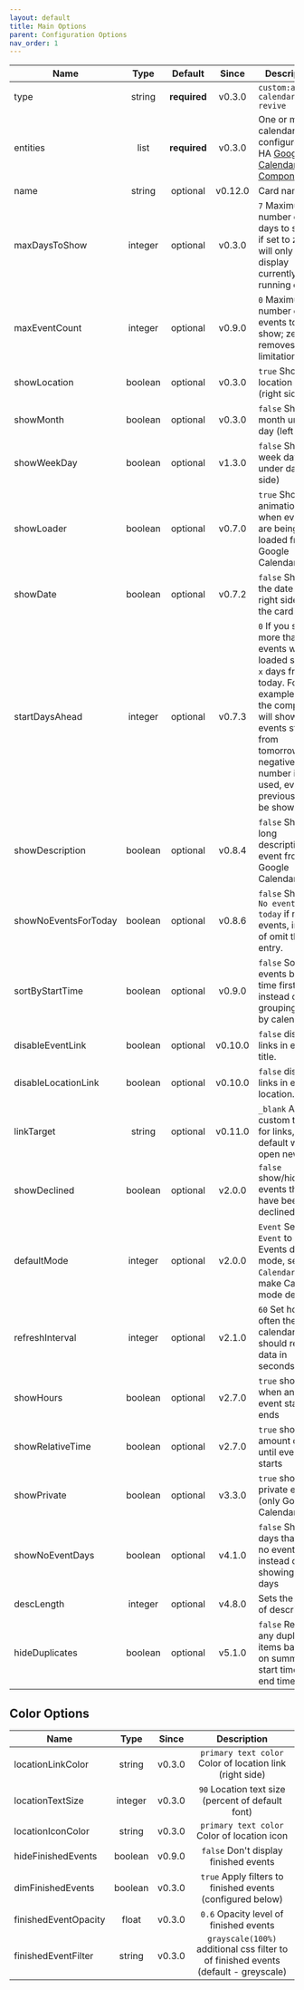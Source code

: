```yaml
---
layout: default
title: Main Options
parent: Configuration Options
nav_order: 1
---
```


| Name                 |  Type   |   Default    |  Since  | Description                                                                                                                                                                                                           |
| -------------------- | :-----: | :----------: | :-----: | --------------------------------------------------------------------------------------------------------------------------------------------------------------------------------------------------------------------- |
| type                 | string  | **required** | v0.3.0  | `custom:atomic-calendar-revive`                                                                                                                                                                                       |
| entities             |  list   | **required** | v0.3.0  | One or more calendars, configured in HA [Google Calendar Component][googlecalcomp]                                                                                                                                    |
| name                 | string  |   optional   | v0.12.0 | Card name.                                                                                                                                                                                                            |
| maxDaysToShow        | integer |   optional   | v0.3.0  | `7` Maximum number of days to show; if set to zero will only display currently running events                                                                                                                         |
| maxEventCount        | integer |   optional   | v0.9.0  | `0` Maximum number of events to show; zero removes any limitation                                                                                                                                                     |
| showLocation         | boolean |   optional   | v0.3.0  | `true` Show location link (right side)                                                                                                                                                                                |
| showMonth            | boolean |   optional   | v0.3.0  | `false` Show month under day (left side)                                                                                                                                                                              |
| showWeekDay          | boolean |   optional   | v1.3.0  | `false` Show week day under day (left side)                                                                                                                                                                           |
| showLoader           | boolean |   optional   | v0.7.0  | `true` Show animation, when events are being loaded from Google Calendar.                                                                                                                                             |
| showDate             | boolean |   optional   | v0.7.2  | `false` Show the date on the right side of the card name                                                                                                                                                              |
| startDaysAhead       | integer |   optional   | v0.7.3  | `0` If you set more than 0, events will be loaded starting `x` days from today. For example `1` - the component will show events starting from tomorrow, if a negative number is used, events previous will be shown. |
| showDescription      | boolean |   optional   | v0.8.4  | `false` Shows long description of event from Google Calendar.                                                                                                                                                         |
| showNoEventsForToday | boolean |   optional   | v0.8.6  | `false` Shows `No events for today` if no events, instead of omit the entry.                                                                                                                                          |
| sortByStartTime      | boolean |   optional   | v0.9.0  | `false` Sort events by start time first instead of grouping them by calendar.                                                                                                                                         |
| disableEventLink     | boolean |   optional   | v0.10.0 | `false` disables links in event title.                                                                                                                                                                                |
| disableLocationLink  | boolean |   optional   | v0.10.0 | `false` disables links in event location.                                                                                                                                                                             |
| linkTarget           | string  |   optional   | v0.11.0 | `_blank` Allows custom target for links, default will open new tab.                                                                                                                                                   |
| showDeclined         | boolean |   optional   | v2.0.0  | `false` show/hide events that have been declined                                                                                                                                                                      |
| defaultMode          | integer |   optional   | v2.0.0  | `Event` Set `Event` to make Events default mode, set `Calendar` to make Calendar mode default                                                                                                                         |
| refreshInterval      | integer |   optional   | v2.1.0  | `60` Set how often the calendar should refresh data in seconds                                                                                                                                                        |
| showHours            | boolean |   optional   | v2.7.0  | `true` shows when and event starts / ends                                                                                                                                                                             |
| showRelativeTime     | boolean |   optional   | v2.7.0  | `true` shows amount of time until event starts                                                                                                                                                                        |
| showPrivate          | boolean |   optional   | v3.3.0  | `true` show private events (only Google Calendar)                                                                                                                                                                     |
| showNoEventDays      | boolean |   optional   | v4.1.0  | `false` Shows days that have no events, instead of only showing event days                                                                                                                                            |
| descLength           | integer |   optional   | v4.8.0  | Sets the length of descriptions                                                                                                                                                                                       |
| hideDuplicates       | boolean |   optional   | v5.1.0  | `false` Removes any duplicate items based on summary, start time and end time.                                                                                                                                        |

## Color Options

| Name                 |  Type   | Since  |                                     Description                                     |
| -------------------- | :-----: | :----: | :---------------------------------------------------------------------------------: |
| locationLinkColor    | string  | v0.3.0 |              `primary text color` Color of location link (right side)               |
| locationTextSize     | integer | v0.3.0 |                  `90` Location text size (percent of default font)                  |
| locationIconColor    | string  | v0.3.0 |                     `primary text color` Color of location icon                     |
| hideFinishedEvents   | boolean | v0.9.0 |                        `false` Don't display finished events                        |
| dimFinishedEvents    | boolean | v0.3.0 |             `true` Apply filters to finished events (configured below)              |
| finishedEventOpacity |  float  | v0.3.0 |                       `0.6` Opacity level of finished events                        |
| finishedEventFilter  | string  | v0.3.0 | `grayscale(100%)` additional css filter to of finished events (default - greyscale) |

[googlecalcomp]: https://www.home-assistant.io/components/calendar.google/
